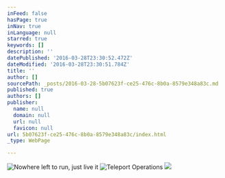 ```yaml
---
inFeed: false
hasPage: true
inNav: true
inLanguage: null
starred: true
keywords: []
description: ''
datePublished: '2016-03-28T23:30:52.472Z'
dateModified: '2016-03-28T23:30:51.784Z'
title: ''
author: []
sourcePath: _posts/2016-03-28-5b07623f-ce25-476c-8b0a-8579e348a83c.md
published: true
authors: []
publisher:
  name: null
  domain: null
  url: null
  favicon: null
url: 5b07623f-ce25-476c-8b0a-8579e348a83c/index.html
_type: WebPage

---
```

![Nowhere left to run, just live it](https://the-grid-user-content.s3-us-west-2.amazonaws.com/032352a5-de1b-49ce-8ba9-9eb65916d95f.gif)
![Teleport Operations](https://the-grid-user-content.s3-us-west-2.amazonaws.com/614bf65a-1400-419b-abad-a3a170c0fa65.gif)
![](https://the-grid-user-content.s3-us-west-2.amazonaws.com/80532d4b-08ea-4c46-bbf8-58458fe1c7d4.gif)